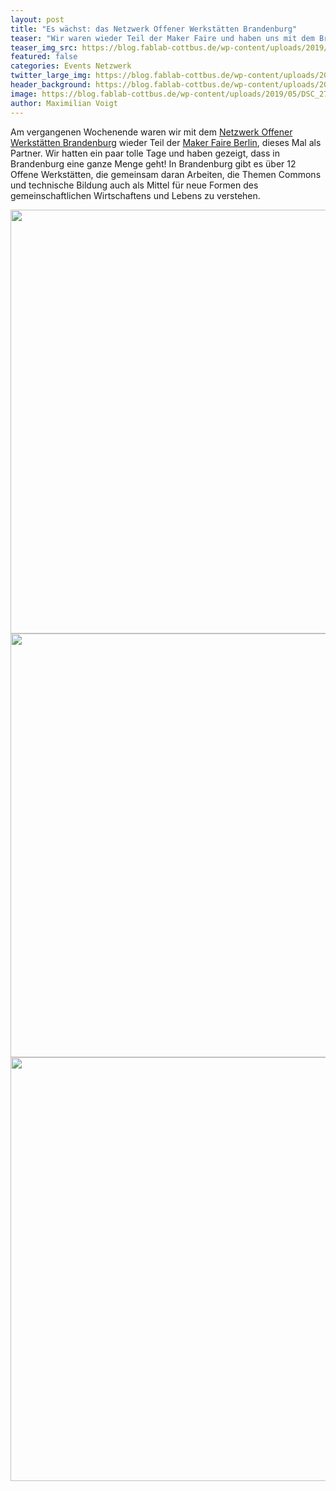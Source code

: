 ```yaml
---
layout: post
title: "Es wächst: das Netzwerk Offener Werkstätten Brandenburg"
teaser: "Wir waren wieder Teil der Maker Faire und haben uns mit dem Brandenburger Netzwerk präsentiert."
teaser_img_src: https://blog.fablab-cottbus.de/wp-content/uploads/2019/05/DSC_2725-1080x675.jpg
featured: false
categories: Events Netzwerk
twitter_large_img: https://blog.fablab-cottbus.de/wp-content/uploads/2019/05/DSC_2725-1080x675.jpg
header_background: https://blog.fablab-cottbus.de/wp-content/uploads/2019/05/DSC_2725-1080x675.jpg
image: https://blog.fablab-cottbus.de/wp-content/uploads/2019/05/DSC_2725-1080x675.jpg
author: Maximilian Voigt
---
```

Am vergangenen Wochenende waren wir mit dem <a href="https://offene-werkstaetten-brandenburg.de/" rel="noopener noreferrer" target="_blank">Netzwerk Offener Werkstätten Brandenburg</a> wieder Teil der <a href="https://maker-faire.de/maker/netzwerk-offener-werkstaetten-brandenburg/" rel="noopener noreferrer" target="_blank">Maker Faire Berlin</a>, dieses Mal als Partner. Wir hatten ein paar tolle Tage und haben gezeigt, dass in Brandenburg eine ganze Menge geht! In Brandenburg gibt es über 12 Offene Werkstätten, die gemeinsam daran Arbeiten, die Themen Commons und technische Bildung auch als Mittel für neue Formen des gemeinschaftlichen Wirtschaftens und Lebens zu verstehen.
<div class="video"><img src="http://blog.fablab-cottbus.de/wp-content/uploads/2019/05/DSC_2623-1024x678.jpg" alt="" width="1024" height="678" class="alignnone size-large wp-image-1973" /></div>

<div class="video"><img src="http://blog.fablab-cottbus.de/wp-content/uploads/2019/05/DSC_2600-1024x678.jpg" alt="" width="1024" height="678" class="alignnone size-large wp-image-1974" /></div>

<div class="video"><img src="http://blog.fablab-cottbus.de/wp-content/uploads/2019/05/DSC_2613-1024x678.jpg" alt="" width="1024" height="678" class="alignnone size-large wp-image-1975" /></div>
